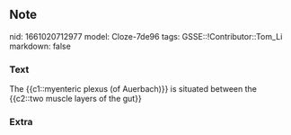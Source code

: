 ## Note
nid: 1661020712977
model: Cloze-7de96
tags: GSSE::!Contributor::Tom_Li
markdown: false

### Text
<div>
  The {{c1::myenteric plexus (of Auerbach)}} is situated between
  the {{c2::two muscle layers of the gut}}
</div>

### Extra

